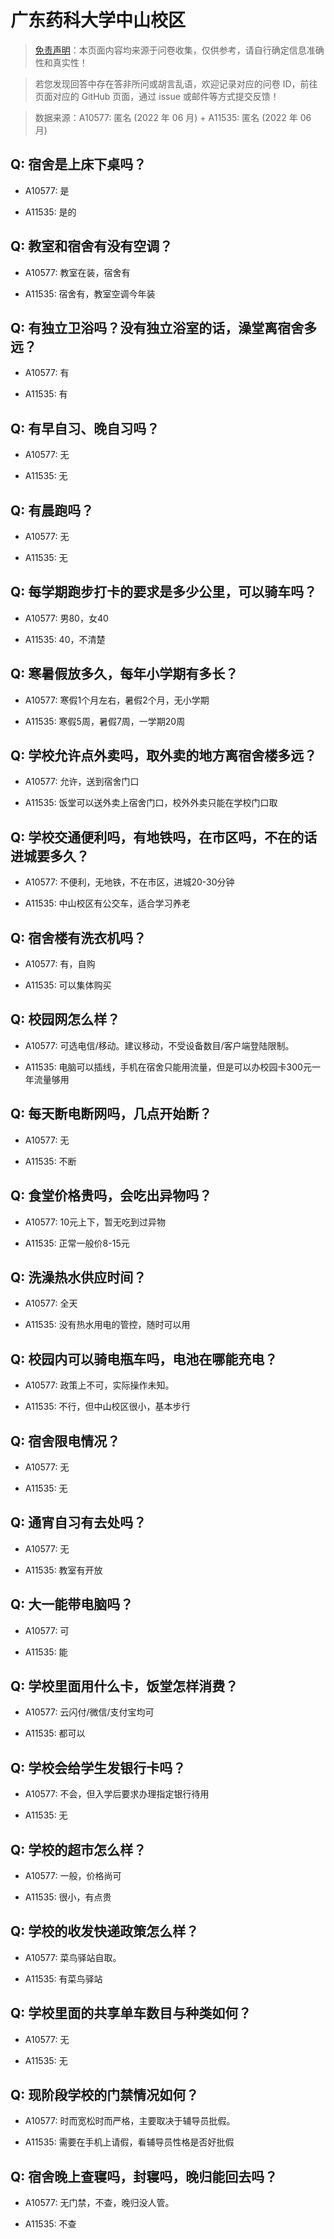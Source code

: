 # 广东药科大学中山校区

> [免责声明](https://colleges.chat/#_3)：本页面内容均来源于问卷收集，仅供参考，请自行确定信息准确性和真实性！

> 若您发现回答中存在答非所问或胡言乱语，欢迎记录对应的问卷 ID，前往页面对应的 GitHub 页面，通过 issue 或邮件等方式提交反馈！

> 数据来源：A10577: 匿名 (2022 年 06 月) + A11535: 匿名 (2022 年 06 月)

## Q: 宿舍是上床下桌吗？

- A10577: 是

- A11535: 是的

## Q: 教室和宿舍有没有空调？

- A10577: 教室在装，宿舍有

- A11535: 宿舍有，教室空调今年装

## Q: 有独立卫浴吗？没有独立浴室的话，澡堂离宿舍多远？

- A10577: 有

- A11535: 有

## Q: 有早自习、晚自习吗？

- A10577: 无

- A11535: 无

## Q: 有晨跑吗？

- A10577: 无

- A11535: 无

## Q: 每学期跑步打卡的要求是多少公里，可以骑车吗？

- A10577: 男80，女40

- A11535: 40，不清楚

## Q: 寒暑假放多久，每年小学期有多长？

- A10577: 寒假1个月左右，暑假2个月，无小学期

- A11535: 寒假5周，暑假7周，一学期20周

## Q: 学校允许点外卖吗，取外卖的地方离宿舍楼多远？

- A10577: 允许，送到宿舍门口

- A11535: 饭堂可以送外卖上宿舍门口，校外外卖只能在学校门口取

## Q: 学校交通便利吗，有地铁吗，在市区吗，不在的话进城要多久？

- A10577: 不便利，无地铁，不在市区，进城20-30分钟

- A11535: 中山校区有公交车，适合学习养老

## Q: 宿舍楼有洗衣机吗？

- A10577: 有，自购

- A11535: 可以集体购买

## Q: 校园网怎么样？

- A10577: 可选电信/移动。建议移动，不受设备数目/客户端登陆限制。

- A11535: 电脑可以插线，手机在宿舍只能用流量，但是可以办校园卡300元一年流量够用

## Q: 每天断电断网吗，几点开始断？

- A10577: 无

- A11535: 不断

## Q: 食堂价格贵吗，会吃出异物吗？

- A10577: 10元上下，暂无吃到过异物

- A11535: 正常一般价8-15元

## Q: 洗澡热水供应时间？

- A10577: 全天

- A11535: 没有热水用电的管控，随时可以用

## Q: 校园内可以骑电瓶车吗，电池在哪能充电？

- A10577: 政策上不可，实际操作未知。

- A11535: 不行，但中山校区很小，基本步行

## Q: 宿舍限电情况？

- A10577: 无

- A11535: 无

## Q: 通宵自习有去处吗？

- A10577: 无

- A11535: 教室有开放

## Q: 大一能带电脑吗？

- A10577: 可

- A11535: 能

## Q: 学校里面用什么卡，饭堂怎样消费？

- A10577: 云闪付/微信/支付宝均可

- A11535: 都可以

## Q: 学校会给学生发银行卡吗？

- A10577: 不会，但入学后要求办理指定银行待用

- A11535: 无

## Q: 学校的超市怎么样？

- A10577: 一般，价格尚可

- A11535: 很小，有点贵

## Q: 学校的收发快递政策怎么样？

- A10577: 菜鸟驿站自取。

- A11535: 有菜鸟驿站

## Q: 学校里面的共享单车数目与种类如何？

- A10577: 无

- A11535: 无

## Q: 现阶段学校的门禁情况如何？

- A10577: 时而宽松时而严格，主要取决于辅导员批假。

- A11535: 需要在手机上请假，看辅导员性格是否好批假

## Q: 宿舍晚上查寝吗，封寝吗，晚归能回去吗？

- A10577: 无门禁，不查，晚归没人管。

- A11535: 不查

